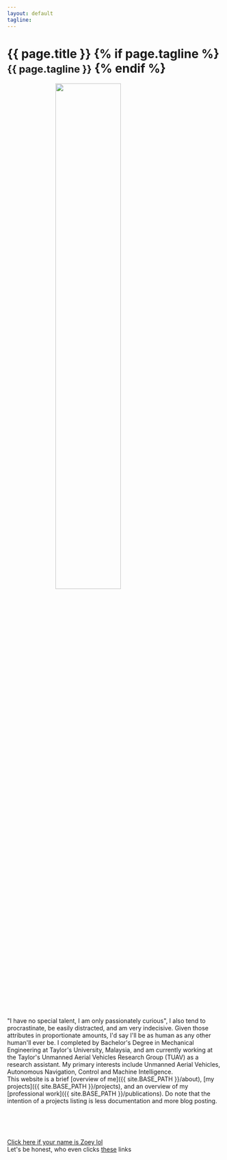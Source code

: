```yaml
---
layout: default
tagline:
---
```


<div class="page-header">
	<h1>
		{{ page.title }}
		{% if page.tagline %}
			<br>
			<small>{{ page.tagline }}</small>
		{% endif %}
	</h1>
</div>

<img src="{{ site.BASE_PATH }}/assets/img/su37.jpg" width="55%" style="display:block;margin:0 auto;">

<br>
<br>
"I have no special talent, I am only passionately curious", I also tend to procrastinate, be easily distracted, and am very indecisive. Given those attributes in proportionate amounts, I'd say I'll be as human as any other human'll ever be. I completed by Bachelor's Degree in Mechanical Engineering at Taylor's University, Malaysia, and am currently working at the Taylor's Unmanned Aerial Vehicles Research Group (TUAV) as a research assistant. My primary interests include Unmanned Aerial Vehicles, Autonomous Navigation, Control and Machine Intelligence.

<br>
This website is a brief [overview of me]({{ site.BASE_PATH }}/about), [my projects]({{ site.BASE_PATH }}/projects), and an overview of my [professional work]({{ site.BASE_PATH }}/publications). Do note that the intention of a projects listing is less documentation and more blog posting.


<br><br><br>

<a href="{{ site.BASE_PATH }}/clock/" target="_blank"> Click here if your name is Zoey lol</a>
<br>
Let's be honest, who even clicks <a href="{{ site.BASE_PATH }}/animation/" target="_blank">these</a> links